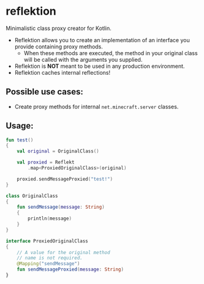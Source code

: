 # reflektion
Minimalistic class proxy creator for Kotlin.
 - Reflektion allows you to create an implementation of an interface you provide containing proxy methods.
   - When these methods are executed, the method in your original class will be called with the arguments you supplied.
 - Reflektion is **NOT** meant to be used in any production environment. 
 - Reflektion caches internal reflections!

## Possible use cases:
 - Create proxy methods for internal `net.minecraft.server` classes.

## Usage:
```kotlin
fun test()
{
    val original = OriginalClass()

    val proxied = Reflekt
        .map<ProxiedOriginalClass>(original)

    proxied.sendMessageProxied("test!")
}

class OriginalClass
{
    fun sendMessage(message: String)
    {
        println(message)
    }
}

interface ProxiedOriginalClass
{
    // A value for the original method 
    // name is not required.
    @Mapping("sendMessage")
    fun sendMessageProxied(message: String)
}
```
